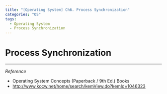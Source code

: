 ```yaml
---
title: "[Operating System] Ch6. Process Synchronization"
categories: "OS"
tags:
  - Operating System
  - Process Synchronization
---
```


# Process Synchronization

---

*Reference*

- Operating System Concepts (Paperback / 9th Ed.) Books
- http://www.kocw.net/home/search/kemView.do?kemId=1046323